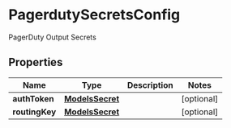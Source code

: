 

# PagerdutySecretsConfig

PagerDuty Output Secrets

## Properties

| Name | Type | Description | Notes |
|------------ | ------------- | ------------- | -------------|
|**authToken** | [**ModelsSecret**](ModelsSecret.md) |  |  [optional] |
|**routingKey** | [**ModelsSecret**](ModelsSecret.md) |  |  [optional] |



